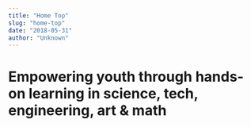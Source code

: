 ```yaml
---
title: "Home Top"
slug: "home-top"
date: "2018-05-31"
author: "Unknown"
---
```


# **Empowering youth through hands-on learning in science, tech, engineering, art & math**